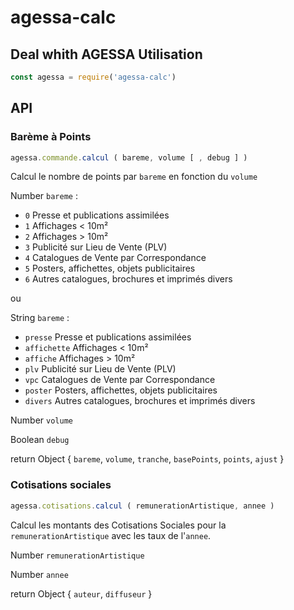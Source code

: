 # agessa-calc
Deal whith AGESSA
Utilisation
-----------

```javascript
const agessa = require('agessa-calc')
```

API
---

### Barème à Points

```javascript
agessa.commande.calcul ( bareme, volume [ , debug ] )
```
Calcul le nombre de points par `bareme` en fonction du `volume`

Number `bareme` :

 * `0` Presse et publications assimilées
 * `1` Affichages < 10m²
 * `2` Affichages > 10m²
 * `3` Publicité sur Lieu de Vente (PLV)
 * `4` Catalogues de Vente par Correspondance
 * `5` Posters, affichettes, objets publicitaires
 * `6` Autres catalogues, brochures et imprimés divers

ou

String `bareme` :

 * `presse` Presse et publications assimilées
 * `affichette` Affichages < 10m²
 * `affiche` Affichages > 10m²
 * `plv` Publicité sur Lieu de Vente (PLV)
 * `vpc` Catalogues de Vente par Correspondance
 * `poster` Posters, affichettes, objets publicitaires
 * `divers` Autres catalogues, brochures et imprimés divers

Number `volume`

Boolean `debug`

return Object { `bareme`, `volume`, `tranche`, `basePoints`, `points`, `ajust` }


### Cotisations sociales

```javascript
agessa.cotisations.calcul ( remunerationArtistique, annee )
```

Calcul les montants des Cotisations Sociales pour la `remunerationArtistique` avec les taux de l'`annee`.

Number `remunerationArtistique`

Number `annee`

return Object { `auteur`, `diffuseur` }

